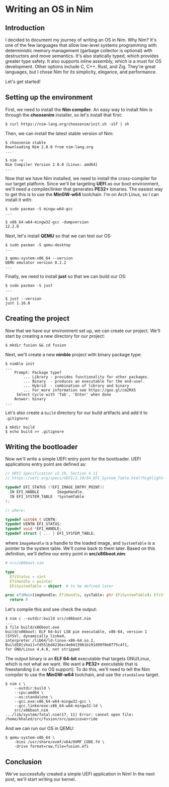 # Writing an OS in Nim

## Introduction

I decided to document my journey of writing an OS in Nim. Why Nim? It's one of the few languages
that allow low-level systems programming with deterministic memory management (garbage collector is optional) with destructors and move semantics. It's also statically typed, which provides greater type safety. It also supports inline assembly, which is a must for OS development.  Other options include C, C++, Rust, and Zig. They're great languages, but I chose Nim for its simplicity, elegance, and performance.

Let's get started!

## Setting up the environment

First, we need to install the **Nim compiler**. An easy way to install Nim is through the **choosenim** installer, so let's install that first:

```sh-session
$ curl https://nim-lang.org/choosenim/init.sh -sSf | sh
```

Then, we can install the latest stable version of Nim:

```sh-session
$ choosenim stable
Downloading Nim 2.0.0 from nim-lang.org
...

$ nim -v
Nim Compiler Version 2.0.0 [Linux: amd64]
...
```

Now that we have Nim installed, we need to install the cross-compiler for our target platform. Since we'll be targeting **UEFI** as our boot environment, we'll need a compiler/linker that generates **PE32+** binaries. The easiest way to get this is to use the **MinGW-w64** toolchain. I'm on Arch Linux, so I can install it with:

```sh-session
$ sudo pacman -S mingw-w64-gcc
...

$ x86_64-w64-mingw32-gcc -dumpversion
12.2.0
```

Next, let's install **QEMU** so that we can test our OS:

```sh-session
$ sudo pacman -S qemu-desktop
...

$ qemu-system-x86_64 --version
QEMU emulator version 8.1.2
...
```

Finally, we need to install **just** so that we can build our OS:

```sh-session
$ sudo pacman -S just
...

$ just --version
just 1.16.0
```

## Creating the project

Now that we have our environment set up, we can create our project. We'll start by creating a new directory for our project:

```sh-session
$ mkdir fusion && cd fusion
```

Next, we'll create a new **nimble** project with binary package type:

```sh-session
$ nimble init
...
    Prompt: Package type?
        ... Library - provides functionality for other packages.
        ... Binary  - produces an executable for the end-user.
        ... Hybrid  - combination of library and binary
        ... For more information see https://goo.gl/cm2RX5
     Select Cycle with 'Tab', 'Enter' when done
    Answer: binary
...
```

Let's also create a `build` directory for our build artifacts and add it to `.gitignore`:

```sh-session
$ mkdir build
$ echo build >> .gitignore
```

## Writing the bootloader

Now we'll write a simple UEFI entry point for the bootloader. UEFI applications entry point are defined as:

```c
// UEFI Specification v2.10, Section 4.11
// https://uefi.org/specs/UEFI/2.10/04_EFI_System_Table.html?highlight=efi_system_table#efi-image-entry-point

typedef EFI_STATUS (*EFI_IMAGE_ENTRY_POINT)(
  IN EFI_HANDLE        ImageHandle,
  IN EFI_SYSTEM_TABLE  *SystemTable
);

// where:

typedef uint64_t UINTN;
typedef UINTN EFI_STATUS;
typedef void *EFI_HANDLE;
typedef struct { ... } EFI_SYSTEM_TABLE;

```

where `ImageHandle` is a handle to the loaded image, and `SystemTable` is a pointer to the system table. We'll come back to them later. Based on this definition, we'll define our entry point in **src/x86boot.nim**:

```nim
# src/x86boot.nim

type
  EfiStatus = uint
  EfiHandle = pointer
  EFiSystemTable = object  # to be defined later

proc efiMain(imgHandle: EfiHandle, sysTable: ptr EFiSystemTable): EfiStatus {.exportc.} =
  return 0
```

Let's compile this and see check the output:

```sh-session
$ nim c --outdir:build src/x86boot.nim
...
$ file build/x86boot.exe
build/x86boot: ELF 64-bit LSB pie executable, x86-64, version 1 (SYSV), dynamically linked,
interpreter /lib64/ld-linux-x86-64.so.2, BuildID[sha1]=fd551bd4216ec4e0413961b191d99f0e0775c4f1,
for GNU/Linux 4.4.0, not stripped
```

The output binary is an **ELF 64-bit** executable that targets GNU/Linux, which is not what we want. We want a **PE32+** executable that is freestanding (i.e. no OS support). To do this, we'll need to tell the Nim compiler to use the **MinGW-w64** toolchain, and use the `standalone` target.

```sh-session
$ nim c \
    --outdir:build \
    --cpu:amd64 \
    --os:standalone \
    --gcc.exe:x86_64-w64-mingw32-gcc \
    --gcc.linkerexe:x86_64-w64-mingw32-ld \
    src/x86boot.nim
.../lib/system/fatal.nim(17, 11) Error: cannot open file: /home/khaled/src/fusion/src/panicoverride
```



And we can run our OS in QEMU:

```sh-session
$ qemu-system-x86_64 \
    -bios /usr/share/ovmf/x64/OVMF_CODE.fd \
    -drive format=raw,file=fusion.efi
```

## Conclusion

We've successfully created a simple UEFI application in Nim! In the next post, we'll start writing our kernel.
